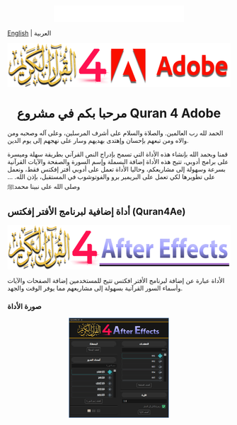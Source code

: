 <div align="center">
<img src="_docs/images/basmala.png" alt="basmala" width="294px" height="36px" />
</div>

[English](./README-EN.md) | العربية
<div align="center">
  <img src="_docs/images/Quran4Adobe-logo.png" alt="Quran4Adobe" width="544px" height="100px" />
  <h1>مرحبا بكم في مشروع Quran 4 Adobe</h1>
</div>

الحمد لله رب العالمين. والصلاة والسلام على أشرف المرسلين، وعلى آله وصحبه ومن والاه ومن تبعهم بإحسان وإهتدى بهديهم وسار على نهجهم إلى يوم الدين.

قمنا وبحمد الله بإنشاء هذه الأداة التي تسمح بإدراج النص القرآني بطريقة سهلة وميسرة على برامج أدوبي، تتيح هذه الأداة إضافة البسملة وإسم السورة والصفحة والآيات القرآنية بسرعة وسهولة إلى مشاريعكم، وحاليا الأداة تعمل على أدوبي أفتر إفكتس فقط، ونعمل على تطويرها لكي تعمل على البريمير برو والفوتوشوب في المستقبل، بإذن الله. ... وصلى الله على نبينا محمدﷺ

## أداة إضافية لبرنامج الأفتر إفكتس (Quran4Ae)
<div align="center">
  <img src="_docs/images/Quran4Ae-logo.png" alt="Quran4Ae" width="600px" height="100px" />
</div>

الأداة عبارة عن إضافة لبرنامج الأفتر افكتس تتيح للمستخدمين إضافة الصفحات والآيات وأسماء السور القرآنية بسهولة إلى مشاريعهم مما يوفر الوقت والجهد.  

### صورة الأداة
<div align="center">
  <img src="_docs/images/Quran4Ae_V1.0_screenshot.png" width="45%" height="45%" />
</div>